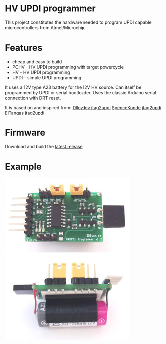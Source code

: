 # HV UPDI programmer
This project constitutes the hardware needed to program UPDI capable microcontrollers from Atmel/Microchip.

# Features
- cheap and easy to build
- PCHV - HV UPDI programming with target powercycle
- HV - HV UPDI programming
- UPDI - simple UPDI programming

It uses a 12V type A23 battery for the 12V HV source.
Can itself be programmed by UPDI or serial bootloader.
Uses the classic Arduino serial connection with DRT reset.

It is based on and inspired from:
<a href="https://github.com/Dlloydev/jtag2updi">Dlloydev jtag2updi</a>
<a href="https://github.com/SpenceKonde/jtag2updi">SpenceKonde jtag2updi</a>
<a href="https://github.com/ElTangas/jtag2updi">ElTangas jtag2updi</a>


# Firmware
Download and build the <a href="https://github.com/Dlloydev/jtag2updi/releases">latest release</a>.


# Example
<img src="https://github.com/cctweaker/HV-UPDI-programmer/blob/main/example top.jpg?raw=true">
<img src="https://github.com/cctweaker/HV-UPDI-programmer/blob/main/example bottom.jpg?raw=true">